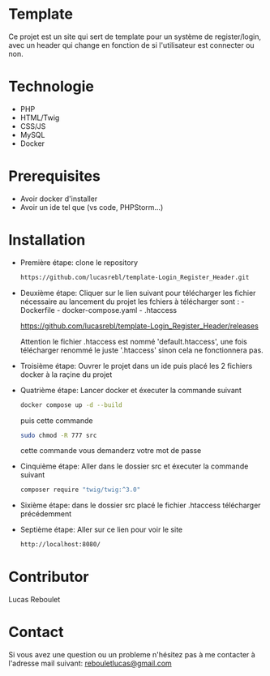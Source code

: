 # Template

Ce projet est un site qui sert de template pour un système de register/login,
avec un header qui change en fonction de si l'utilisateur est connecter ou non.

# Technologie

  - PHP
  - HTML/Twig
  - CSS/JS
  - MySQL
  - Docker

# Prerequisites

  - Avoir docker d'installer
  - Avoir un ide tel que (vs code, PHPStorm...)

# Installation

  - Première étape: clone le repository
    ```bash
    https://github.com/lucasrebl/template-Login_Register_Header.git
    ```

  - Deuxième étape: Cliquer sur le lien suivant pour télécharger les fichier nécessaire au lancement du projet
      les fchiers à télécharger sont :
        - Dockerfile
        - docker-compose.yaml
        - .htaccess
    
      https://github.com/lucasrebl/template-Login_Register_Header/releases

      Attention le fichier .htaccess est nommé 'default.htaccess',
      une fois télécharger renommé le juste '.htaccess' sinon cela ne fonctionnera pas.

  - Troisième étape: Ouvrer le projet dans un ide puis placé les 2 fichiers docker à la raçine du projet

  - Quatrième étape: Lancer docker et éxecuter la commande suivant
    ```bash
    docker compose up -d --build
    ```

    puis cette commande
    ```bash
    sudo chmod -R 777 src
    ```
    cette commande vous demanderz votre mot de passe

  - Cinquième étape: Aller dans le dossier src et éxecuter la commande suivant
    ```bash
    composer require "twig/twig:^3.0"
    ```
   
  - Sixième étape: dans le dossier src placé le fichier .htaccess télécharger précédemment 
    
  - Septième étape: Aller sur ce lien pour voir le site
    ```bash
    http://localhost:8080/
    ```

# Contributor

Lucas Reboulet

# Contact

Si vous avez une question ou un probleme n'hésitez pas à me contacter à l'adresse mail suivant: rebouletlucas@gmail.com
